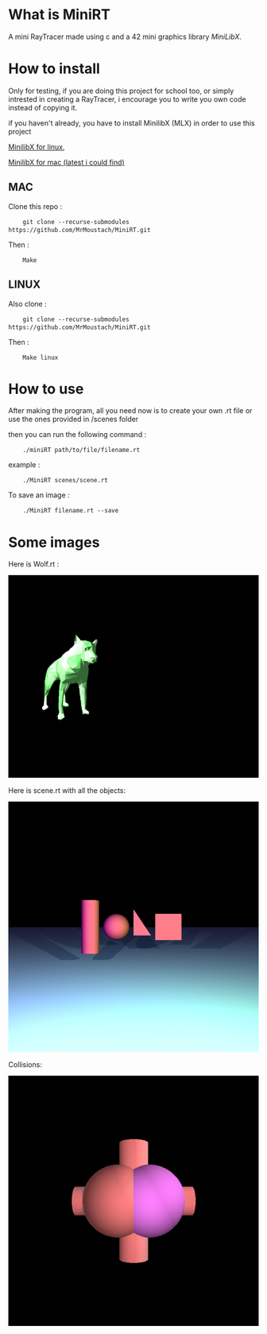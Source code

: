 # What is MiniRT

A mini RayTracer made using c and a 42 mini graphics library _MiniLibX_.

# How to install
Only for testing, if you are doing this project for school too, or simply intrested in creating a RayTracer, i encourage you to write you own code instead of copying it.

if you haven't already, you have to install MinilibX (MLX) in order to use this project

[MinilibX for linux](https://github.com/42Paris/minilibx-linux), 

[MinilibX for mac (latest i could find)](https://github.com/gcamerli/minilibx)
## MAC 
Clone this repo :
```
    git clone --recurse-submodules https://github.com/MrMoustach/MiniRT.git
```
Then :
```
    Make
```
## LINUX
Also clone : 
```
    git clone --recurse-submodules https://github.com/MrMoustach/MiniRT.git
```
Then :
```
    Make linux
```

# How to use

After making the program, all you need now is to create your own .rt file or use the ones provided in /scenes folder 

then you can run the following command :

```
    ./miniRT path/to/file/filename.rt
```
example :
```
    ./MiniRT scenes/scene.rt
```
To save an image :
```
    ./MiniRT filename.rt --save
```
# Some images 
Here is Wolf.rt :

![alt text](https://github.com/MrMoustach/MiniRT/blob/main/images/wolf.bmp "Wolf.rt")

Here is scene.rt with all the objects:

![alt text](https://github.com/MrMoustach/MiniRT/blob/main/images/scene.bmp "scene.rt")

Collisions:

![alt text](https://github.com/MrMoustach/MiniRT/blob/main/images/collision.bmp "Collisions.rt")

